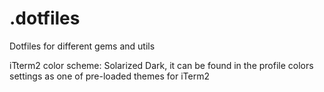.dotfiles
=========

Dotfiles for different gems and utils

iTterm2 color scheme: Solarized Dark, it can be found in the profile
colors settings as one of pre-loaded themes for iTerm2
